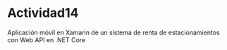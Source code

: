 # Actividad14
Aplicación móvil en Xamarin de un sistema de renta de estacionamientos con Web API en .NET Core
